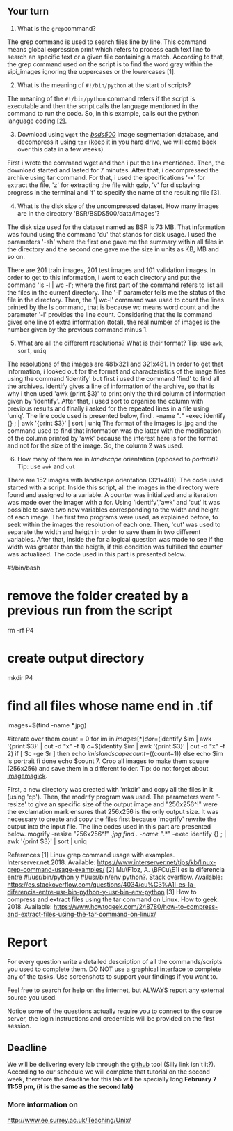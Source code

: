 



## Your turn

1. What is the ``grep``command?

The grep command is used to search files line by line. This command means global expression print which refers to process each text line to search an specific text or a given file containing a match. According to that, the grep command used on the script is to find the word gray within the sipi_images ignoring the uppercases or the lowercases [1].

2. What is the meaning of ``#!/bin/python`` at the start of scripts?

The meaning of the ``#!/bin/python`` command refers if the script is executable and then the script calls the language mentioned in the command to run the code. So, in this example, calls out the python language coding [2].  

3. Download using ``wget`` the [*bsds500*](https://www2.eecs.berkeley.edu/Research/Projects/CS/vision/grouping/resources.html#bsds500) image segmentation database, and decompress it using ``tar`` (keep it in you hard drive, we will come back over this data in a few weeks).

 First i wrote the command wget and then i put the link mentioned. Then, the download started and lasted for 7 minutes. After that, i decompressed the archive using tar command. For that, i used the specifications '-x' for extract the file, 'z' for extracting the file with gzip, 'v' for displaying progress in the terminal and 'f' to specify the name of the resulting file [3]. 

4. What is the disk size of the uncompressed dataset, How many images are in the directory 'BSR/BSDS500/data/images'?
 
The disk size used for the dataset named as BSR is 73 MB. That information was found using the command 'du' that stands for disk usage. I used the parameters '-sh' where the first one gave me the summary within all files in the directory and the second one gave me the size in units as KB, MB and so on.  

There are 201 train images, 201 test images and 101 validation images. In order to get to this information, i went to each directory and put the command 'ls -l | wc -l'; where the first part of the command refers to list all the files in the current directory. The '-l' parameter tells me the status of the file in the directory. Then, the '| wc-l' command was used to count the lines printed by the ls command, that is because wc means word count and the parameter '-l' provides the line count. Considering that the ls command gives one line of extra information (total), the real number of images is the number given by the previous command minus 1.  

5. What are all the different resolutions? What is their format? Tip: use ``awk``, ``sort``, ``uniq`` 

The resolutions of the images are 481x321 and 321x481. In order to get that information, i looked out for the format and characteristics of the image files using the command 'identify' but first i used the command 'find' to find all the archives. Identify gives a line of information of the archive, so that is why i then used 'awk {print $3}' to print only the third column of information given by 'identify'. After that, i used sort to organize the column with previous results and finally i asked for the repeated lines in a file using 'uniq'. 
The line code used is presented below, 
find . -name "*.*" -exec identify {} \; | awk '{print $3}' | sort | uniq
The format of the images is .jpg and the command used to find that information was the latter with the modification of the column printed by 'awk' because the interest here is for the format and not for the size of the image. So, the column 2 was used. 

6. How many of them are in *landscape* orientation (opposed to *portrait*)? Tip: use ``awk`` and ``cut``
 
There are 152 images with landscape orientation (321x481). The code used started with a script. Inside this script, all the images in the directory were found and assigned to a variable. A counter was initialized and a iteration was made over the imager with a for. Using 'identify','awk' and 'cut' it was possible to save two new variables corresponding to the width and height of each image. The first two programs were used, as explained before, to seek within the images the resolution of each one. Then, 'cut' was used to separate the width and heigth in order to save them in two different variables. After that, inside the for a logical question was made to see if the width was greater than the heigth, if this condition was fulfilled the counter was actualized. The code used in this part is presented below.

#!/bin/bash

# remove the folder created by a previous run from the script
rm -rf P4

# create output directory
mkdir P4

# find all files whose name end in .tif
images=$(find -name *.jpg)

#iterate over them
count = 0
for im in ${images[*]}
do
   r=$(identify $im | awk '{print $3}' | cut -d "x" -f 1)
   c=$(identify $im | awk '{print $3}' | cut -d "x" -f 2)
   if [ $c -ge $r ]
   then
      echo $im is landscape
      count=$((count+1))
   else
      echo $im is portrait
     fi
 done
 echo $count
7. Crop all images to make them square (256x256) and save them in a different folder. Tip: do not forget about  [imagemagick](http://www.imagemagick.org/script/index.php).

First, a new directory was created with 'mkdir' and copy all the files in it (using 'cp'). Then, the modrify program was used. The parameters were '-resize' to give an specific size of the output image and "256x256^!" were the exclamation mark ensures that 256x256 is the only output size. It was necessary to create and copy the files first because 'mogrify' rewrite the output into the input file. The line codes used in this part are presented below.
mogrify -resize "256x256^!"  *.jpg
find . -name "*.*" -exec identify {} \; | awk '{print $3}' | sort | uniq

References
[1] Linux grep command usage with examples. Interserver.net.2018. Available: https://www.interserver.net/tips/kb/linux-grep-command-usage-examples/
[2] Mu\F1oz, A. \BFCu\E1l es la diferencia entre  #!/usr/bin/python y #!/usr/bin/env python?. Stack overflow. Available: https://es.stackoverflow.com/questions/4034/cu%C3%A1l-es-la-diferencia-entre-usr-bin-python-y-usr-bin-env-python
[3] How to compress and extract files using the tar command on Linux. How to geek. 2018. Available:  https://www.howtogeek.com/248780/how-to-compress-and-extract-files-using-the-tar-command-on-linux/


# Report

For every question write a detailed description of all the commands/scripts you used to complete them. DO NOT use a graphical interface to complete any of the tasks. Use screenshots to support your findings if you want to. 

Feel free to search for help on the internet, but ALWAYS report any external source you used.

Notice some of the questions actually require you to connect to the course server, the login instructions and credentials will be provided on the first session. 

## Deadline

We will be delivering every lab through the [github](https://github.com) tool (Silly link isn't it?). According to our schedule we will complete that tutorial on the second week, therefore the deadline for this lab will be specially long **February 7 11:59 pm, (it is the same as the second lab)** 

### More information on

http://www.ee.surrey.ac.uk/Teaching/Unix/ 




